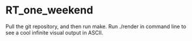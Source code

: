 # RT_one_weekend

Pull the git repository, and then run make. Run ./render in command line to see a cool infinite visual output in ASCII.
